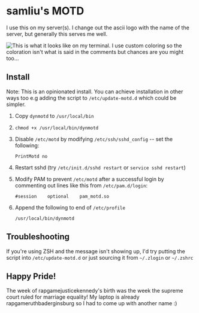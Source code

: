 # samliu's MOTD

I use this on my server(s). I change out the ascii logo with the name of the
server, but generally this serves me well.

![This is what it looks like on my terminal. I use custom coloring so the
coloration isn't what is said in the comments but chances are you might 
too...](screenshot.png)

## Install

Note: This is an opinionated install. You can achieve installation in other ways
too e.g adding the script to `/etc/update-motd.d` which could be simpler.

1. Copy `dynmotd` to `/usr/local/bin`
2. `chmod +x /usr/local/bin/dynmotd`
3. Disable `/etc/motd` by modifying `/etc/ssh/sshd_config` -- set the following:

   ```
   PrintMotd no
   ```

4. Restart sshd (try `/etc/init.d/sshd restart` or `service sshd restart`)
5. Modify PAM to prevent `/etc/motd` after a successful login by commenting out
   lines like this from `/etc/pam.d/login`:

   ```
   #session    optional    pam_motd.so
   ```

6. Append the following to end of `/etc/profile`

   ```
   /usr/local/bin/dynmotd
   ```

## Troubleshooting
If you're using ZSH and the message isn't showing up, I'd try putting the script
into `/etc/update-motd.d` or just sourcing it from `~/.zlogin` or `~/.zshrc`

## Happy Pride!
The week of rapgamejusticekennedy's birth was the week the supreme court ruled
for marriage equality! My laptop is already rapgameruthbaderginsburg so I had to
come up with another name :)
